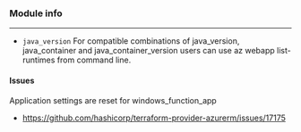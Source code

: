 
### Module info
---

* `java_version` For compatible combinations of java_version, java_container and java_container_version users can use az webapp list-runtimes from command line.

#### Issues

Application settings are reset for windows_function_app
* https://github.com/hashicorp/terraform-provider-azurerm/issues/17175
